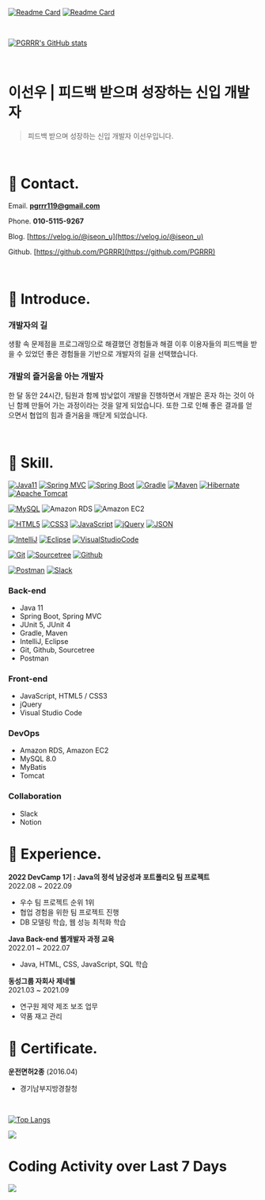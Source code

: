 [![Readme Card](https://github-readme-stats.vercel.app/api/pin/?username=pgrrr&repo=only-fresh)](https://github.com/PGRRR/only-fresh)
[![Readme Card](https://github-readme-stats.vercel.app/api/pin/?username=pgrrr&repo=just-eat)](https://github.com/PGRRR/just-eat)

</br>

[![PGRRR's GitHub stats](https://github-readme-stats.vercel.app/api?username=pgrrr&show_icons=true&theme=prussian)](https://github.com/PGRRR)

</br>

# 이선우 | 피드백 받으며 성장하는 신입 개발자

>피드백 받으며 성장하는 신입 개발자 이선우입니다.

</br>

# 📍 Contact.

Email. **pgrrr119@gmail.com**

Phone. **010-5115-9267**

Blog. [https://velog.io/@iseon_u](https://velog.io/@iseon_u)

Github. [https://github.com/PGRRR](https://github.com/PGRRR)

</br>

# 📍 Introduce.
### 개발자의 길

생활 속 문제점을 프로그래밍으로 해결했던 경험들과 해결 이후 이용자들의 피드백을 받을 수 있었던 좋은 경험들을 기반으로 개발자의 길을 선택했습니다.

### 개발의 즐거움을 아는 개발자

한 달 동안 24시간, 팀원과 함께 밤낮없이 개발을 진행하면서 개발은 혼자 하는 것이 아닌 함께 만들어 가는 과정이라는 것을 알게 되었습니다. 또한 그로 인해 좋은 결과를 얻으면서 협업의 힘과 즐거움을 깨닫게 되었습니다.

</br>

# 📍 Skill.
[![Java11](https://img.shields.io/badge/Java11-007396.svg?&style=for-the-badge&logo=java&logoColor=white)](https://ko.wikipedia.org/wiki/%EC%9E%90%EB%B0%94_(%ED%94%84%EB%A1%9C%EA%B7%B8%EB%9E%98%EB%B0%8D_%EC%96%B8%EC%96%B4))
[![Spring MVC](https://img.shields.io/badge/Spring-6DB33F.svg?&style=for-the-badge&logo=spring&logoColor=white)](https://spring.io/)
[![Spring Boot](https://img.shields.io/badge/spring%20boot-6DB33F.svg?style=for-the-badge&logo=spring%20boot&logoColor=white)](https://spring.io/)
[![Gradle](https://img.shields.io/badge/Gradle-beige.svg?style=for-the-badge&logo=Gradle&logoColor=02303A)](https://gradle.org/)
[![Maven](https://img.shields.io/badge/Apache%20Maven-beige.svg?style=for-the-badge&logo=Apache%20Maven&logoColor=C71A36)](https://maven.apache.org/)
[![Hibernate](https://img.shields.io/badge/hibernate-beige.svg?style=for-the-badge&logo=hibernate&logoColor=59666C)](https://hibernate.org/)
[![Apache Tomcat](https://img.shields.io/badge/apache%20tomcat-333.svg?style=for-the-badge&logo=apache%20tomcat&logoColor=F8DC75)](https://tomcat.apache.org/)

[![MySQL](https://img.shields.io/badge/MySQL-black.svg?style=for-the-badge&logo=MySQL&logoColor=4479A1)](https://www.mysql.com/)
![Amazon RDS](https://img.shields.io/badge/Amazon%20RDS-527FFF.svg?style=for-the-badge&logo=Amazon%20RDS&logoColor=white)
![Amazon EC2](https://img.shields.io/badge/amazon%20ec2-orange.svg?style=for-the-badge&logo=amazon%20ec2&logoColor=white)

[![HTML5](https://img.shields.io/badge/HTML5-E34F26.svg?&style=for-the-badge&logo=HTML5&logoColor=white)](https://developer.mozilla.org/ko/docs/Web/HTML)
[![CSS3](https://img.shields.io/badge/CSS3-1572B6.svg?&style=for-the-badge&logo=CSS3&logoColor=white)](https://developer.mozilla.org/ko/docs/Web/CSS)
[![JavaScript](https://img.shields.io/badge/JavaScript-F7DF1E.svg?&style=for-the-badge&logo=JavaScript&logoColor=black)](https://www.javascript.com/)
[![jQuery](https://img.shields.io/badge/jquery-beige.svg?style=for-the-badge&logo=jquery&logoColor=0769AD)](https://jquery.com/)
[![JSON](https://img.shields.io/badge/json-beige.svg?style=for-the-badge&logo=json&logoColor=black)](https://www.json.org/json-en.html)

[![IntelliJ](https://img.shields.io/badge/IntelliJ-beige.svg?style=flat-square&logo=IntelliJIDEA&logoColor=black)](https://www.jetbrains.com/ko-kr/idea/)
[![Eclipse](https://img.shields.io/badge/Eclipse-beige.svg?style=flat-square&logo=Eclipse&logoColor=2C2255)](https://www.eclipse.org/)
[![VisualStudioCode](https://img.shields.io/badge/VS%20Code-black.svg?style=flat-square&logo=VisualStudioCode&logoColor=007ACC)](https://code.visualstudio.com/)

[![Git](https://img.shields.io/badge/Git-beige.svg?style=flat-square&logo=Git&logoColor=F05032)](https://git-scm.com/)
[![Sourcetree](https://img.shields.io/badge/Sourcetree-beige.svg?style=flat-square&logo=Sourcetree&logoColor=0052CC)](https://www.sourcetreeapp.com/)
[![Github](https://img.shields.io/badge/Github-181717.svg?style=flat-square&logo=Github&logoColor=white)](https://github.com/)

[![Postman](https://img.shields.io/badge/postman-beige.svg?style=flat-square&logo=postman&logoColor=FF6C37)](https://www.postman.com/)
[![Slack](https://img.shields.io/badge/slack-4A154B.svg?style=flat-square&logo=slack&logoColor=white)](https://slack.com/intl/ko-kr/)


### Back-end

- Java 11
- Spring Boot, Spring MVC
- JUnit 5, JUnit 4
- Gradle, Maven
- IntelliJ, Eclipse
- Git, Github, Sourcetree
- Postman

### Front-end

- JavaScript, HTML5 / CSS3
- jQuery
- Visual Studio Code

### DevOps

- Amazon RDS, Amazon EC2
- MySQL 8.0
- MyBatis
- Tomcat

### Collaboration

- Slack
- Notion

# 📍 Experience.

**2022 DevCamp 1기 : Java의 정석 남궁성과 포트폴리오 팀 프로젝트**
</br>
2022.08 ~ 2022.09

- 우수 팀 프로젝트 순위 1위
- 협업 경험을 위한 팀 프로젝트 진행
- DB 모델링 학습, 웹 성능 최적화 학습

**Java Back-end 웹개발자 과정 교육**
</br>
2022.01 ~ 2022.07

- Java, HTML, CSS, JavaScript, SQL 학습

**동성그룹 자회사 제네웰**
</br>
2021.03 ~ 2021.09

- 연구원 제약 제조 보조 업무
- 약품 재고 관리

# 📍 C**ertificate.**

**운전면허2종** (2016.04)
- 경기남부지방경찰청

</br>

[![Top Langs](https://github-readme-stats.vercel.app/api/top-langs/?username=pgrrr&hide=html,tex)](https://github.com/PGRRR)

<a href="https://wakatime.com"><img src="https://wakatime.com/share/@9b088db3-8ede-4dad-9a4b-63489f41376c/c1f1053d-57a5-4c5d-bb93-9b8c24205f0e.png" /></a>

# Coding Activity over Last 7 Days
<a href="https://wakatime.com"><img src="https://wakatime.com/share/@9b088db3-8ede-4dad-9a4b-63489f41376c/01409e01-50a2-406e-b5d2-6dfc24795721.png" /></a>
</br>
